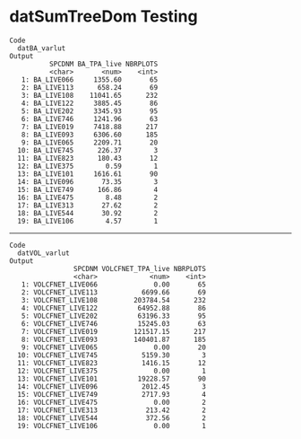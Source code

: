# datSumTreeDom Testing

    Code
      datBA_varlut
    Output
              SPCDNM BA_TPA_live NBRPLOTS
              <char>       <num>    <int>
       1: BA_LIVE066     1355.60       65
       2: BA_LIVE113      658.24       69
       3: BA_LIVE108    11041.65      232
       4: BA_LIVE122     3885.45       86
       5: BA_LIVE202     3345.93       95
       6: BA_LIVE746     1241.96       63
       7: BA_LIVE019     7418.88      217
       8: BA_LIVE093     6306.60      185
       9: BA_LIVE065     2209.71       20
      10: BA_LIVE745      226.37        3
      11: BA_LIVE823      180.43       12
      12: BA_LIVE375        0.59        1
      13: BA_LIVE101     1616.61       90
      14: BA_LIVE096       73.35        3
      15: BA_LIVE749      166.86        4
      16: BA_LIVE475        8.48        2
      17: BA_LIVE313       27.62        2
      18: BA_LIVE544       30.92        2
      19: BA_LIVE106        4.57        1

---

    Code
      datVOL_varlut
    Output
                    SPCDNM VOLCFNET_TPA_live NBRPLOTS
                    <char>             <num>    <int>
       1: VOLCFNET_LIVE066              0.00       65
       2: VOLCFNET_LIVE113           6699.66       69
       3: VOLCFNET_LIVE108         203784.54      232
       4: VOLCFNET_LIVE122          64952.88       86
       5: VOLCFNET_LIVE202          63196.33       95
       6: VOLCFNET_LIVE746          15245.03       63
       7: VOLCFNET_LIVE019         121517.15      217
       8: VOLCFNET_LIVE093         140401.87      185
       9: VOLCFNET_LIVE065              0.00       20
      10: VOLCFNET_LIVE745           5159.30        3
      11: VOLCFNET_LIVE823           1416.15       12
      12: VOLCFNET_LIVE375              0.00        1
      13: VOLCFNET_LIVE101          19228.57       90
      14: VOLCFNET_LIVE096           2012.45        3
      15: VOLCFNET_LIVE749           2717.93        4
      16: VOLCFNET_LIVE475              0.00        2
      17: VOLCFNET_LIVE313            213.42        2
      18: VOLCFNET_LIVE544            372.56        2
      19: VOLCFNET_LIVE106              0.00        1

